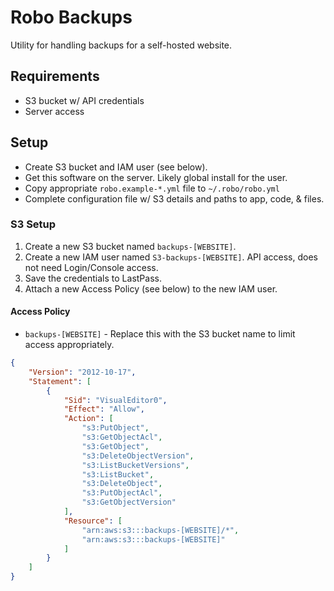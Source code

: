 # Robo Backups

Utility for handling backups for a self-hosted website.

## Requirements

* S3 bucket w/ API credentials
* Server access

## Setup

* Create S3 bucket and IAM user (see below).
* Get this software on the server. Likely global install for the user.
* Copy appropriate `robo.example-*.yml` file to `~/.robo/robo.yml`
* Complete configuration file w/ S3 details and paths to app, code, & files.

### S3 Setup

1. Create a new S3 bucket named `backups-[WEBSITE]`. 
1. Create a new IAM user named `S3-backups-[WEBSITE]`. API access, does not need Login/Console access.
1. Save the credentials to LastPass.
1. Attach a new Access Policy (see below) to the new IAM user.

#### Access Policy

* `backups-[WEBSITE]` - Replace this with the S3 bucket name to limit access appropriately.

```json
{
    "Version": "2012-10-17",
    "Statement": [
        {
            "Sid": "VisualEditor0",
            "Effect": "Allow",
            "Action": [
                "s3:PutObject",
                "s3:GetObjectAcl",
                "s3:GetObject",
                "s3:DeleteObjectVersion",
                "s3:ListBucketVersions",
                "s3:ListBucket",
                "s3:DeleteObject",
                "s3:PutObjectAcl",
                "s3:GetObjectVersion"
            ],
            "Resource": [
                "arn:aws:s3:::backups-[WEBSITE]/*",
                "arn:aws:s3:::backups-[WEBSITE]"
            ]
        }
    ]
}
```
